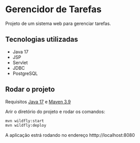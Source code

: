 # Gerencidor de Tarefas

Projeto de um sistema web para gerenciar tarefas.

## Tecnologias utilizadas

- Java 17  
- JSP
- Servlet
- JDBC
- PostgreSQL

## Rodar o projeto

Requisitos   [Java 17](https://www.openlogic.com/openjdk-downloads) e [Maven 3.9](https://maven.apache.org/download.cgi)

Arir o diretório do projeto e rodar os comandos:

```bash
mvn wildfly:start
mvn wildfly:deploy
```

A aplicação estrá rodando no endereço htttp://localhost:8080
